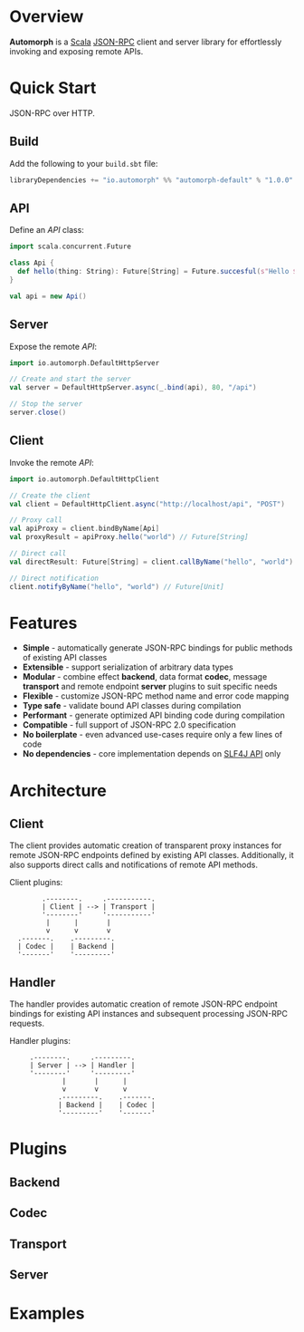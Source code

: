 # Overview

**Automorph** is a [Scala](https://www.scala-lang.org/) [JSON-RPC](https://www.jsonrpc.org/specification) client and server library for effortlessly invoking
and exposing remote APIs.

# Quick Start

JSON-RPC over HTTP.

## Build

Add the following to your `build.sbt` file:

```scala
libraryDependencies += "io.automorph" %% "automorph-default" % "1.0.0"
```

## API

Define an *API* class:

```scala
import scala.concurrent.Future

class Api {
  def hello(thing: String): Future[String] = Future.succesful(s"Hello $thing!")
}

val api = new Api()

```

## Server

Expose the remote *API*:

```scala
import io.automorph.DefaultHttpServer

// Create and start the server
val server = DefaultHttpServer.async(_.bind(api), 80, "/api")

// Stop the server
server.close()
```

## Client

Invoke the remote *API*:

```scala
import io.automorph.DefaultHttpClient

// Create the client
val client = DefaultHttpClient.async("http://localhost/api", "POST")

// Proxy call
val apiProxy = client.bindByName[Api]
val proxyResult = apiProxy.hello("world") // Future[String]

// Direct call
val directResult: Future[String] = client.callByName("hello", "world")

// Direct notification
client.notifyByName("hello", "world") // Future[Unit]

```

# Features

* **Simple** - automatically generate JSON-RPC bindings for public methods of existing API classes
* **Extensible** - support serialization of arbitrary data types
* **Modular** - combine effect **backend**, data format **codec**, message **transport** and remote endpoint **server** plugins to suit specific needs
* **Flexible** - customize JSON-RPC method name and error code mapping
* **Type safe** - validate bound API classes during compilation
* **Performant** - generate optimized API binding code during compilation
* **Compatible** - full support of JSON-RPC 2.0 specification
* **No boilerplate** - even advanced use-cases require only a few lines of code
* **No dependencies** - core implementation depends on [SLF4J API](http://www.slf4j.org/) only

# Architecture

## Client

The client provides automatic creation of transparent proxy instances for remote JSON-RPC endpoints defined by existing API classes. Additionally, it also supports direct calls and notifications of remote API methods.

Client plugins:

```
        .--------.     .-----------.
        | Client | --> | Transport |
        '--------'     '-----------'
         |      |       |
         v      v       v
  .-------.    .---------.
  | Codec |    | Backend |
  '-------'    '---------'
```

## Handler

The handler provides automatic creation of remote JSON-RPC endpoint bindings for existing API instances and subsequent processing JSON-RPC requests.

Handler plugins:

```
     .--------.     .---------.
     | Server | --> | Handler |
     '--------'     '---------'
             |       |      |
             v       v      v
            .---------.    .-------.
            | Backend |    | Codec |
            '---------'    '-------'
```

# Plugins

## Backend

## Codec

## Transport

## Server

# Examples
